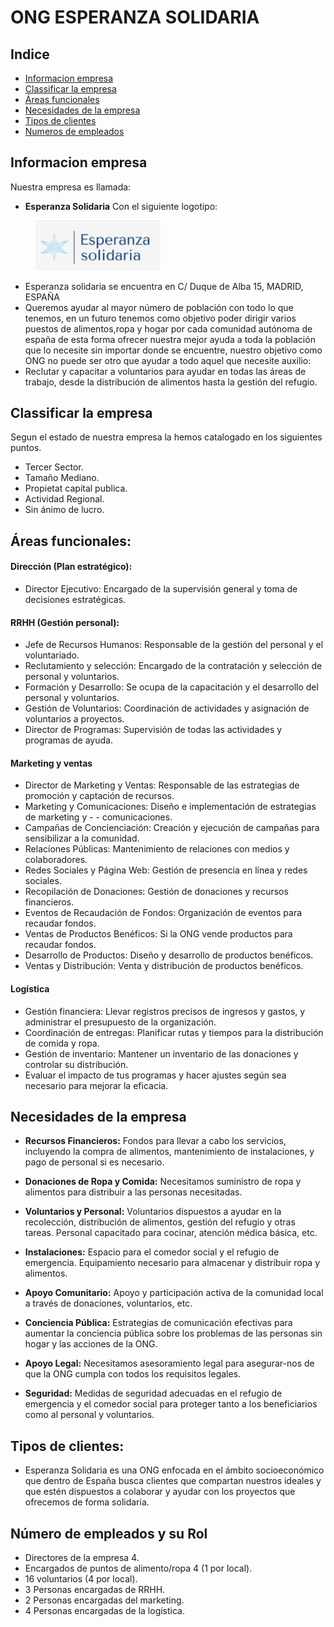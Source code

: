 # ONG ESPERANZA SOLIDARIA
## Indice
* [Informacion empresa](https://github.com/angelr10/M10_GRUP9#informacion-empresa)
* [Classificar la empresa](https://github.com/angelr10/M10_GRUP9#classificar-la-empresa)
* [Áreas funcionales](https://github.com/angelr10/M10_GRUP9#%C3%A1reas-funcionales)
* [Necesidades de la empresa](https://github.com/angelr10/M10_GRUP9#necesidades-de-la-empresa)
* [Tipos de clientes](https://github.com/angelr10/M10_GRUP9#tipos-de-clientes)
* [Numeros de empleados](https://github.com/angelr10/M10_GRUP9#n%C3%BAmero-de-empleados-y-su-rol)

## Informacion empresa
Nuestra empresa es llamada:
* **Esperanza Solidaria**
Con el siguiente logotipo: 

<img src="imagenes/ImagenEsperanza.PNG" alt="LOGO" style="fixed: right; margin-left: 40px;" width="200"/>

* Esperanza solidaria se encuentra en C/ Duque de Alba 15, MADRID, ESPAÑA  
* Queremos ayudar al mayor número de población con todo lo que tenemos, en un futuro tenemos como objetivo poder dirigir varios puestos de alimentos,ropa y hogar por cada comunidad autónoma de españa de esta forma ofrecer nuestra mejor ayuda a toda la población que lo necesite sin importar donde se encuentre, nuestro objetivo como ONG no puede ser otro que ayudar a todo aquel que necesite auxilio:  
* Reclutar y capacitar a voluntarios para ayudar en todas las áreas de trabajo, desde la distribución de alimentos hasta la gestión del refugio.  
  
## Classificar la empresa
Segun el estado de nuestra empresa la hemos catalogado en los siguientes puntos.
* Tercer Sector.
* Tamaño Mediano.
* Propietat capital publica.
* Actividad Regional.
* Sin ánimo de lucro.

## Áreas funcionales:
 #### Dirección (Plan estratégico):
 - Director Ejecutivo: Encargado de la supervisión general y toma de decisiones estratégicas.
 #### RRHH (Gestión  personal):
 - Jefe de Recursos Humanos: Responsable de la gestión del personal y el voluntariado.
 - Reclutamiento y selección: Encargado de la contratación y selección de personal y voluntarios.
 - Formación y Desarrollo: Se ocupa de la capacitación y el desarrollo del personal y voluntarios.
 - Gestión de Voluntarios: Coordinación de actividades y asignación de voluntarios a proyectos.
 - Director de Programas: Supervisión de todas las actividades y programas de ayuda.

#### Marketing y ventas
  - Director de Marketing y Ventas: Responsable de las estrategias de promoción y captación de recursos.
 - Marketing y Comunicaciones: Diseño e implementación de estrategias de marketing y - - comunicaciones.
 - Campañas de Concienciación: Creación y ejecución de campañas para sensibilizar a la comunidad.
 - Relaciones Públicas: Mantenimiento de relaciones con medios y colaboradores. 
 - Redes Sociales y Página Web: Gestión de presencia en línea y redes sociales.
 - Recopilación de Donaciones: Gestión de donaciones y recursos financieros.
 - Eventos de Recaudación de Fondos: Organización de eventos para recaudar fondos.
 - Ventas de Productos Benéficos: Si la ONG vende productos para recaudar fondos.
 - Desarrollo de Productos: Diseño y desarrollo de productos benéficos.
 - Ventas y Distribución: Venta y distribución de productos benéficos.

#### Logística
 - Gestión financiera: Llevar registros precisos de ingresos y gastos, y administrar el presupuesto de la organización.
 - Coordinación de entregas: Planificar rutas y tiempos para la distribución de comida y  ropa.
 - Gestión de inventario: Mantener un inventario de las donaciones y controlar su distribución.
 - Evaluar el impacto de tus programas y hacer ajustes según sea necesario para mejorar la eficacia.

## Necesidades de la empresa

- **Recursos Financieros:** Fondos para llevar a cabo los servicios, incluyendo la compra de alimentos, mantenimiento de instalaciones, y pago de personal si es necesario.

- **Donaciones de Ropa y Comida:** Necesitamos suministro de ropa y alimentos para distribuir a las personas necesitadas.

- **Voluntarios y Personal:** Voluntarios dispuestos a ayudar en la recolección, distribución de alimentos, gestión del refugio y otras tareas.
Personal capacitado para cocinar, atención médica básica, etc.

- **Instalaciones:** Espacio para el comedor social y el refugio de emergencia. Equipamiento necesario para almacenar y distribuir ropa y alimentos.

- **Apoyo Comunitario:** Apoyo y participación activa de la comunidad local a través de donaciones, voluntarios, etc.

- **Conciencia Pública:** Estrategias de comunicación efectivas para aumentar la conciencia pública sobre los problemas de las personas sin hogar y las acciones de la ONG.

- **Apoyo Legal:** Necesitamos asesoramiento legal para asegurar-nos de que la ONG cumpla con todos los requisitos legales.    
    
- **Seguridad:** Medidas de seguridad adecuadas en el refugio de emergencia y el comedor social para proteger tanto a los beneficiarios como al personal y voluntarios.

## Tipos de clientes:
 - Esperanza Solidaria es una ONG enfocada en el ámbito socioeconómico que dentro de España busca clientes que compartan nuestros ideales y que estén dispuestos a colaborar y ayudar con los proyectos que ofrecemos de forma solidaria.

## Número de empleados y su Rol
- Directores de la empresa 4.
- Encargados de puntos de alimento/ropa 4 (1 por local). 
- 16 voluntarios (4 por local). 
- 3 Personas encargadas de RRHH.
- 2 Personas encargadas del marketing.
- 4 Personas encargadas de la logística.
